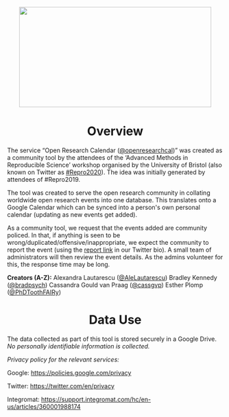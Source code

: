 <p><img style="display: block; margin-left: auto; margin-right: auto;" src="https://github.com/openresearchcalendar/Open-Research-Calendar/blob/master/Documents/Images/logo_wide.png?raw=true" alt="" width="448" height="234" /></p>
<h1 style="text-align: center;"><strong>Overview</strong></h1>

The service “Open Research Calendar ([@openresearchcal](https://twitter.com/OpenResearchCal))” was created as a community tool by the attendees of the ‘Advanced Methods in Reproducible Science’ workshop organised by the University of Bristol (also known on Twitter as [#Repro2020](https://twitter.com/search?q=%23Repro2020)). The idea was initially generated by attendees of #Repro2019.

The tool was created to serve the open research community in collating worldwide open research events into one database. This translates onto a Google Calendar which can be synced into a person's own personal calendar (updating as new events get added). 

As a community tool, we request that the events added are community policed. In that, if anything is seen to be wrong/duplicated/offensive/inappropriate, we expect the community to report the event (using the [report link](http://tinyurl.com/rcu66l8) in our Twitter bio). A small team of administrators will then review the event details. As the admins volunteer for this, the response time may be long.

**Creators (A-Z):**
Alexandra Lautarescu ([@AleLautarescu](https://twitter.com/AleLautarescu))
Bradley Kennedy ([@bradpsych](https://twitter.com/bradpsych))
Cassandra Gould van Praag ([@cassgvp](https://twitter.com/cassgvp))
Esther Plomp ([@PhDToothFAIRy](https://twitter.com/PhDToothFAIRy))

<h1 style="text-align: center;"><strong>Data Use</strong></h1>

The data collected as part of this tool is stored securely in a Google Drive. *No personally identifiable information is collected.*

*Privacy policy for the relevant services:*  

Google: <https://policies.google.com/privacy>  

Twitter: <https://twitter.com/en/privacy>  

Integromat: <https://support.integromat.com/hc/en-us/articles/360001988174>  

